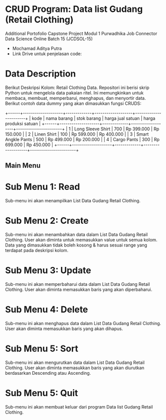 # CRUD Program: Data list Gudang (Retail Clothing) 
Additional Portofolio Capstone Project Modul 1 Purwadhika Job Connector Data Science Online Batch 15 (JCDSOL-15)
- Mochamad Aditya Putra
- Link Drive untuk penjelasan code:

# Data Description
Berikut Deskripsi Kolom:
Retail Clothing Data.
Repositori ini berisi skrip Python untuk mengelola data pakaian ritel. Ini memungkinkan untuk membaca, membuat, memperbarui, menghapus, dan menyortir data.
Berikut contoh data dummy yang akan dimasukkan fungsi CRUDS:

+------+--------------------+-------------+-------------------+-----------------------+
| kode |    nama barang     | stok barang | harga jual satuan | harga produksi satuan |
+------+--------------------+-------------+-------------------+-----------------------+
|  1   | Long Sleeve Shirt  |     700     |    Rp 399.000     |      Rp 150.000       |
|  2   |    Linen Shirt     |     100     |    Rp 599.000     |      Rp 400.000       |
|  3   | Smart Angkle Pants |     500     |    Rp 499.000     |      Rp 200.000       |
|  4   |    Cargo Pants     |     300     |    Rp 699.000     |      Rp 450.000       |
+------+--------------------+-------------+-------------------+-----------------------+

## Main Menu
# Sub Menu 1: Read
Sub-menu ini akan menampilkan List Data Gudang Retail Clothing.
# Sub Menu 2: Create
Sub-menu ini akan menambahkan data dalam List Data Gudang Retail Clothing. User akan diminta untuk memasukkan value untuk semua kolom. Data yang dimasukkan tidak boleh kosong & harus sesuai range yang terdapat pada deskripsi kolom.
# Sub Menu 3: Update
Sub-menu ini akan memperbaharui data dalam List Data Gudang Retail Clothing. User akan diminta memasukkan baris yang akan diperbaharui.
# Sub Menu 4: Delete
Sub-menu ini akan menghapus data dalam List Data Gudang Retail Clothing. User akan diminta memasukkan baris yang akan dihapus.
# Sub Menu 5: Sort
Sub-menu ini akan mengurutkan data dalam List Data Gudang Retail Clothing. User akan diminta memasukkan baris yang akan diurutkan berdasarkan Descending atau Ascending.
# Sub Menu 5: Quit
Sub-menu ini akan membuat keluar dari program Data list Gudang Retail Clothing.
